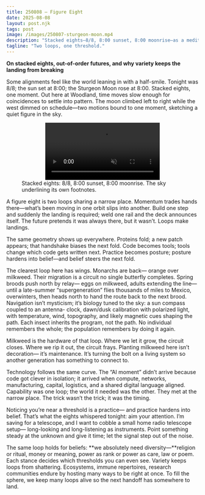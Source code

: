 ```yaml
---
title: 250808 — Figure Eight
date: 2025-08-08
layout: post.njk
tags: post
image: /images/250807-sturgeon-moon.mp4
description: "Stacked eights—8/8, 8:00 sunset, 8:00 moonrise—as a meditation on thresholds, handoffs, and why variety keeps the landing from breaking."
tagline: "Two loops, one threshold."
---
```


**On stacked eights, out-of-order futures, and why variety keeps the landing from breaking**

Some alignments feel like the world leaning in with a half-smile. Tonight was 8/8; the sun set at 8:00; the Sturgeon Moon rose at 8:00. Stacked eights, one moment. Out here at Woodland, time moves slow enough for coincidences to settle into pattern. The moon climbed left to right while the west dimmed on schedule—two motions bound to one moment, sketching a quiet figure in the sky.

<figure class="media">
  <video src="/images/250807-sturgeon-moon.mp4" autoplay muted loop playsinline style="max-width:100%; height:auto; display:block; margin:auto;">
    Sorry, your browser doesn’t support embedded videos.
  </video>
  <figcaption>
    Stacked eights: 8/8, 8:00 sunset, 8:00 moonrise. The sky underlining its own footnotes.
  </figcaption>
</figure>

A figure eight is two loops sharing a narrow place. Momentum trades hands there—what’s been moving in one orbit slips into another. Build one step and suddenly the landing is required; weld one rail and the deck announces itself. The future pretends it was always there, but it wasn’t. Loops make landings.

The same geometry shows up everywhere. Proteins fold; a new patch appears; that handshake biases the next fold. Code becomes tools; tools change which code gets written next. Practice becomes posture; posture hardens into belief—and belief steers the next fold.

The clearest loop here has wings. Monarchs are back— orange over milkweed. Their migration is a circuit no single butterfly completes. Spring broods push north by relay— eggs on milkweed, adults extending the line— until a late-summer “supergeneration” flies thousands of miles to Mexico, overwinters, then heads north to hand the route back to the next brood. Navigation isn’t mysticism; it’s biology tuned to the sky: a sun compass coupled to an antenna- clock, dawn/dusk calibration with polarized light, with temperature, wind, topography, and likely magnetic cues shaping the path. Each insect inherits the program, not the path. No individual remembers the whole; the population remembers by doing it again.

Milkweed is the hardware of that loop. Where we let it grow, the circuit closes. Where we rip it out, the circuit frays. Planting milkweed here isn’t decoration— it’s maintenance. It’s turning the bolt on a living system so another generation has something to connect to.

Technology follows the same curve. The “AI moment” didn’t arrive because code got clever in isolation; it arrived when compute, networks, manufacturing, capital, logistics, and a shared digital language aligned. Capability was one loop; the world it needed was the other. They met at the narrow place. The trick wasn’t the trick; it was the timing.

Noticing you’re near a threshold is a practice— and practice hardens into belief. That’s what the eights whispered tonight: aim your attention. I’m saving for a telescope, and I want to cobble a small home radio telescope setup— long-looking and long-listening as instruments. Point something steady at the unknown and give it time; let the signal step out of the noise.

The same loop holds for beliefs: **we absolutely need diversity—**religion or ritual, money or meaning, power as rank or power as care, law or poem. Each stance decides which thresholds you can even see. Variety keeps loops from shattering. Ecosystems, immune repertoires, research communities endure by hosting many ways to be right at once. To fill the sphere, we keep many loops alive so the next handoff has somewhere to land.